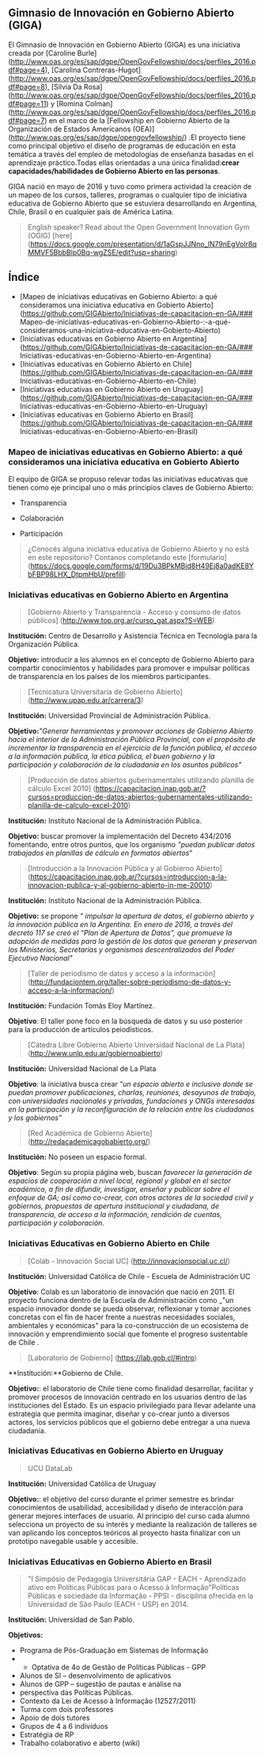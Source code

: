 ## Gimnasio de Innovación en Gobierno Abierto (GIGA)


El Gimnasio de Innovación en Gobierno Abierto (GIGA) es una iniciativa creada por [Caroline Burle] (http://www.oas.org/es/sap/dgpe/OpenGovFellowship/docs/perfiles_2016.pdf#page=4), [Carolina Contreras-Hugot] (http://www.oas.org/es/sap/dgpe/OpenGovFellowship/docs/perfiles_2016.pdf#page=8), [Silvia Da Rosa] (http://www.oas.org/es/sap/dgpe/OpenGovFellowship/docs/perfiles_2016.pdf#page=11) y [Romina Colman] (http://www.oas.org/es/sap/dgpe/OpenGovFellowship/docs/perfiles_2016.pdf#page=7) en el marco de la [Fellowship en Gobierno Abierto de la Organización de Estados Americanos (OEA)] (http://www.oas.org/es/sap/dgpe/opengovfellowship/) .El proyecto tiene como principal objetivo el diseño de programas de educación en esta temática  a través del empleo de metodologías de enseñanza basadas en el aprendizaje práctico.Todas ellas orientadas a una única finalidad:**crear capacidades/habilidades de Gobierno Abierto en las personas**.

GIGA nació en mayo de 2016 y tuvo como primera actividad la creación de un mapeo de los cursos, talleres, programas o cualquier tipo de iniciativa educativa de Gobierno Abierto que se estuviera desarrollando en Argentina, Chile, Brasil o en cualquier país de América Latina.

> English speaker? Read about the Open Government Innovation Gym (OGIG) [here] (https://docs.google.com/presentation/d/1aGspJJNno_lN79nEgVolr8qMMVF5BbbBlp0Bq-wgZSE/edit?usp=sharing)

## Índice

* [Mapeo de iniciativas educativas en Gobierno Abierto: a qué consideramos una iniciativa educativa en Gobierto Abierto]    (https://github.com/GIGAbierto/Iniciativas-de-capacitacion-en-GA/### Mapeo-de-iniciativas-educativas-en-Gobierno-Abierto-:-a-qué- consideramos-una-iniciativa-educativa-en-Gobierto-Abierto)
* [Iniciativas educativas en Gobierno Abierto en Argentina] (https://github.com/GIGAbierto/Iniciativas-de-capacitacion-en-GA/### Iniciativas-educativas-en-Gobierno-Abierto-en-Argentina)
* [Iniciativas educativas en Gobierno Abierto en Chile] (https://github.com/GIGAbierto/Iniciativas-de-capacitacion-en-GA/### Iniciativas-educativas-en-Gobierno-Abierto-en-Chile)
* [Iniciativas educativas en Gobierno Abierto en Uruguay] (https://github.com/GIGAbierto/Iniciativas-de-capacitacion-en-GA/### Iniciativas-educativas-en-Gobierno-Abierto-en-Uruguay)
* [Iniciativas educativas en Gobierno Abierto en Brasil] (https://github.com/GIGAbierto/Iniciativas-de-capacitacion-en-GA/### Iniciativas-educativas-en-Gobierno-Abierto-en-Brasil)

### Mapeo de iniciativas educativas en Gobierno Abierto: a qué consideramos una iniciativa educativa en Gobierto Abierto


El equipo de GIGA se propuso relevar todas las iniciativas educativas que tienen como eje principal uno o más principios claves de Gobierno Abierto:

* Transparencia


* Colaboración


* Participación

> ¿Conocés alguna iniciativa educativa de Gobierno Abierto y no está en este repositorio? Contanos completando este [formulario] (https://docs.google.com/forms/d/19Du3BPkMBid8H49Ej8a0adKE8YbFBP98LHX_DtpmHbU/prefill)


### Iniciativas educativas en Gobierno Abierto en Argentina


> [Gobierno Abierto y Transparencia - Acceso y consumo de datos públicos] (http://www.top.org.ar/curso_gat.aspx?S=WEB)

**Institución:** Centro de Desarrollo y Asistencia Técnica en Tecnología para la Organización Pública.

**Objetivo:** introducir a los alumnos en el concepto de Gobierno Abierto para compartir conocimientos y habilidades para promover e impulsar políticas de transparencia en los países de los miembros participantes.



> [Tecnicatura Universitaria de Gobierno Abierto] (http://www.upap.edu.ar/carrera/3)

**Institución:**  Universidad Provincial de Administración Pública.


**Objetivo:**_"Generar herramientas y promover acciones de Gobierno Abierto hacia el interior de la Administración Pública Provincial, con el propósito de incrementar la transparencia en el ejercicio de la función pública, el acceso a la información pública, la ética pública, el buen gobierno y la participación y colaboración de la ciudadanía en los asuntos públicos"_



> [Producción de datos abiertos gubernamentales utilizando planilla de cálculo Excel 2010] (https://capacitacion.inap.gob.ar/?cursos=produccion-de-datos-abiertos-gubernamentales-utilizando-planilla-de-calculo-excel-2010)

**Institución:** Instituto Nacional de la Administración Pública.


**Objetivo:** buscar promover la implementación del Decreto 434/2016 fomentando, entre otros puntos, que los organismo _"puedan publicar datos trabajados en planillas de cálculo en formatos abiertos_"




> [Introducción a la Innovación Pública y al Gobierno Abierto] (https://capacitacion.inap.gob.ar/?cursos=introduccion-a-la-innovacion-publica-y-al-gobierno-abierto-in-me-20010)


**Institución:** Instituto Nacional de la Administración Pública.


**Objetivo:**  se propone _" impulsar la apertura de datos, el gobierno abierto y la innovación pública en la Argentina. En enero de 2016, a través del decreto 117 se creó el “Plan de Apertura de Datos”, que promueve la adopción de medidas para la gestión de los datos que generan y preservan los Ministerios, Secretarías y organismos descentralizados del Poder Ejecutivo Nacional"_




> [Taller de periodismo de datos y acceso a la información] (http://fundaciontem.org/taller-sobre-periodismo-de-datos-y-acceso-a-la-informacion/)

**Institución:** Fundación Tomás Eloy Martínez.

**Objetivo**: El taller pone foco en la búsqueda de datos y su uso posterior para la producción de artículos peiodísticos.




>  [Cátedra Libre Gobierno Abierto Universidad Nacional de La Plata] (http://www.unlp.edu.ar/gobiernoabierto)

**Institución:** Universidad Nacional de La Plata

**Objetivo**: la iniciativa busca crear _"un espacio abierto e inclusivo donde se puedan promover publicaciones, charlas, reuniones, desayunos de trabajo, con universidades nacionales y privadas, fundaciones y ONGs interesadas en la participación y la reconfiguración de la relación entre los ciudadanos y los gobiernos"_




> [Red Académica de Gobierno Abierto] (http://redacademicagobabierto.org/)


**Institución:** No poseen un espacio formal.


**Objetivo**: Según su propia página web, buscan _favorecer la generación de espacios de cooperación a nivel local, regional y global en el sector académico, a fin de difundir, investigar, enseñar y publicar sobre el enfoque de GA; así como co-crear, con otros actores de la sociedad civil y gobiernos, propuestas de apertura institucional y ciudadana, de transparencia, de acceso a la información, rendición de cuentas, participación y colaboración._




### Iniciativas Educativas en Gobierno Abierto en Chile



> [Colab - Innovación Social UC] (http://innovacionsocial.uc.cl/)

**Institución:** Universidad Católica de Chile - Escuela de Administración UC


**Objetivo**: Colab es un laboratorio de innovación que nació en 2011. El proyecto funciona dentro de la Escuela de Administración como _"un espacio innovador donde se pueda observar, reflexionar y tomar acciones concretas con el fin de hacer frente a nuestras necesidades sociales, ambientales y económicas" para la co-construcción de un ecosistema de innovación y emprendimiento social que fomente el progreso sustentable de Chile .



> [Laboratorio de Gobierno] (https://lab.gob.cl/#intro)

**Institución:**Gobierno de Chile.


**Objetivo:**: el laboratorio de Chile tiene como finalidad desarrollar, facilitar y promover procesos de innovación centrado en los usuarios dentro de las instituciones del Estado.
Es un espacio privilegiado para llevar adelante una estrategia que permita imaginar, diseñar y co-crear junto a diversos actores, los servicios públicos que el gobierno debe entregar a una nueva ciudadanía. 



### Iniciativas Educativas en Gobierno Abierto en Uruguay


> UCU DataLab

**Institución:** Universidad Católica de Uruguay


**Objetivo:**: el objetivo del curso durante el primer semestre es brindar conocimientos de usabilidad, accesibilidad y diseño de interacción para generar mejores interfaces de usuario. Al principio del curso cada alumno selecciona un proyecto de su interés y mediante la realización de talleres se van aplicando los conceptos teóricos al proyecto hasta finalizar con un prototipo navegable usable y accesible. 


### Iniciativas Educativas en Gobierno Abierto en Brasil



 > "I Simpósio de Pedagogia Universitária GAP - EACH - Aprendizado ativo em Políticas Públicas para o Acesso à Informação"Políticas Públicas e sociedade da Informação - PPSI - disciplina ofrecida en la Universidad de São Paulo (EACH - USP) en 2014.

**Institución:** Universidad de San Pablo.


**Objetivos:**

* Programa de Pós-Graduação em Sistemas de Informação
* + Optativa de 4o de Gestão de Políticas Públicas - GPP
* Alunos de SI – desenvolvimento de aplicativos
* Alunos de GPP – sugestão de pautas e análise na
* perspectiva das Políticas Públicas.
* Contexto da Lei de Acesso à Informação (12527/2011)
* Turma com dois professores
* Apoio de dois tutores
* Grupos de 4 a 6 indivíduos
* Estratégia de RP
* Trabalho colaborativo e aberto (wiki)






